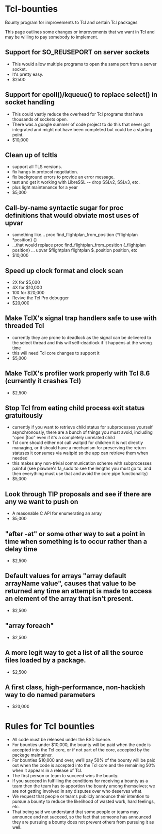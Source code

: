 # Tcl-bounties
Bounty program for improvements to Tcl and certain Tcl packages

This page outlines some changes or improvements that we want in Tcl and may be willing to pay somebody to implement.

## Support for SO_REUSEPORT on server sockets

* This would allow multiple programs to open the same port from a server socket.
* It's pretty easy.
* $2500

## Support for epoll()/kqueue() to replace select() in socket handling
* This could vastly reduce the overhead for Tcl programs that have thousands of sockets open.
* There was a google summer of code project to do this that never got integrated and might not have been completed but could be a starting point.
* $10,000

## Clean up of tcltls
* support all TLS versions.
* fix hangs in protocol negotiation.
* fix background errors to provide an error message.
* test and get it working with LibreSSL -- drop SSLv2, SSLv3, etc.
* plus light maintenance for a year
* $5,000

## Call-by-name syntactic sugar for proc definitions that would obviate most uses of upvar
* something like... proc find_flightplan_from_position {*flightplan *position}  {}
* ...that would replace proc find_flightplan_from_position {_flightplan position} ... upvar $flightplan flightplan $_position position, etc
* $10,000

## Speed up clock format and clock scan
* 2X for $5,000
* 4X for $10,000
* 10X for $20,000
* Revive the Tcl Pro debugger
* $20,000

## Make TclX's signal trap handlers safe to use with threaded Tcl
* currently they are prone to deadlock as the signal can be delivered to the select thread and this will self-deadlock if it happens at the wrong time
* this will need Tcl core changes to support it
* $5,000

## Make TclX's profiler work properly with Tcl 8.6 (currently it crashes Tcl)
* $2,500

## Stop Tcl from eating child process exit status gratuitously
* currently if you want to retrieve child status for subprocesses yourself asynchronously, there are a bunch of things you must avoid, including "open |foo" even if it's a completely unrelated child
* Tcl core should either not call waitpid for children it is not directly managing, or it should have a mechanism for preserving the return statuses it consumes via waitpid so the app can retrieve them when needed
* this makes any non-trivial communication scheme with subprocesses painful (see piaware's fa_sudo to see the lengths you must go to, and then everything must use that and avoid the core pipe functionality)
* $5,000

## Look through TIP proposals and see if there are any we want to push on
* A reasonable C API for enumerating an array
* $5,000

## "after -at" or some other way to set a point in time when something is to occur rather than a delay time
* $2,500

## Default values for arrays "array default arrayName value", causes that value to be returned any time an attempt is made to access an element of the array that isn't present.
* $2,500

## "array foreach"
* $2,500

## A more legit way to get a list of all the source files loaded by a package.
* $2,500

## A first class, high-performance, non-hackish way to do named parameters
* $20,000

# Rules for Tcl bounties
* All code must be released under the BSD license.
* For bounties under $10,000, the bounty will be paid when the code is accepted into the Tcl core, or if not part of the core, accepted by the package maintainer.
* For bounties $10,000 and over, we’ll pay 50% of the bounty will be paid out when the code is accepted into the Tcl core and the remaining 50% when it appears in a release of Tcl.
* The first person or team to succeed wins the bounty.
* If you succeed in fulfilling the conditions for receiving a bounty as a team then the team has to apportion the bounty among themselves; we are not getting involved in any disputes over who deserves what.
* We request that people or teams publicly announce their intention to pursue a bounty to reduce the likelihood of wasted work, hard feelings, etc.
 * That being said we understand that some people or teams may announce and not succeed, so the fact that someone has announced they are pursuing a bounty does not prevent others from pursuing it as well.


